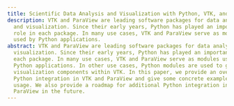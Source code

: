 ```yaml
---
title: Scientific Data Analysis and Visualization with Python, VTK, and ParaView
description: VTK and ParaView are leading software packages for data analysis
  and visualization. Since their early years, Python has played an important
  role in each package. In many use cases, VTK and ParaView serve as modules
  used by Python applications.
abstract: VTK and ParaView are leading software packages for data analysis and
  visualization. Since their early years, Python has played an important role in
  each package. In many use cases, VTK and ParaView serve as modules used by
  Python applications. In other use cases, Python modules are used to generate
  visualization components within VTK. In this paper, we provide an overview of
  Python integration in VTK and ParaView and give some concrete examples of
  usage. We also provide a roadmap for additional Python integration in VTK and
  ParaView in the future.
---
```


